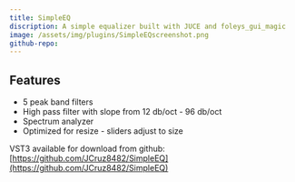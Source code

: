 ```yaml
---
title: SimpleEQ
discription: A simple equalizer built with JUCE and foleys_gui_magic
image: /assets/img/plugins/SimpleEQscreenshot.png
github-repo: 
---
```

## Features

<ul>
    <li>5 peak band filters</li>
    <li>High pass filter with slope from 12 db/oct - 96 db/oct</li>
    <li>Spectrum analyzer</li>
    <li>Optimized for resize - sliders adjust to size</li>
</ul>

VST3 available for download from github: [https://github.com/JCruz8482/SimpleEQ](https://github.com/JCruz8482/SimpleEQ)